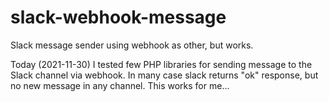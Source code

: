 # slack-webhook-message
Slack message sender using webhook as other, but works.

Today (2021-11-30) I tested few PHP libraries for sending message to the Slack channel via webhook. In many case slack returns "ok" response, but no new message in any channel. This works for me...
